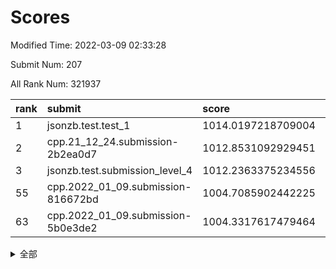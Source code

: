 # Scores

Modified Time: 2022-03-09 02:33:28

Submit Num: 207

All Rank Num: 321937

| rank |               submit               |       score        |       sigma        | pk_num |
| :--- | :--------------------------------- | :----------------- | :----------------- | :----- |
| 1    | jsonzb.test.test_1                 | 1014.0197218709004 | 0.8122736222797754 | 6224   |
| 2    | cpp.21_12_24.submission-2b2ea0d7   | 1012.8531092929451 | 0.8009128855348122 | 6218   |
| 3    | jsonzb.test.submission_level_4     | 1012.2363375234556 | 0.8161986166819234 | 6222   |
| 55   | cpp.2022_01_09.submission-816672bd | 1004.7085902442225 | 0.7291913110109489 | 6224   |
| 63   | cpp.2022_01_09.submission-5b0e3de2 | 1004.3317617479464 | 0.7212579060169297 | 6222   |


<details>
<summary>全部</summary>

| rank |                 submit                 |       score        |       sigma        | pk_num |
| :--- | :------------------------------------- | :----------------- | :----------------- | :----- |
| 1    | jsonzb.test.test_1                     | 1014.0197218709004 | 0.8122736222797754 | 6224   |
| 2    | cpp.21_12_24.submission-2b2ea0d7       | 1012.8531092929451 | 0.8009128855348122 | 6218   |
| 3    | jsonzb.test.submission_level_4         | 1012.2363375234556 | 0.8161986166819234 | 6222   |
| 4    | gobigger.level_3.submission_level_3_5  | 1011.8296031497987 | 0.7845967636374874 | 6221   |
| 5    | gobigger.level_3.submission_level_3_17 | 1011.7923651420533 | 0.7723327821087088 | 6220   |
| 6    | gobigger.level_3.submission_level_3_18 | 1010.9003536971447 | 0.7739385085488387 | 6222   |
| 7    | gobigger.level_3.submission_level_3_33 | 1010.8898397043895 | 0.746813271435644  | 6220   |
| 8    | gobigger.level_3.submission_level_3_46 | 1010.8045088299043 | 0.7589695694423717 | 6221   |
| 9    | gobigger.level_3.submission_level_3_1  | 1010.7827590213425 | 0.7557082014212975 | 6219   |
| 10   | gobigger.level_3.submission_level_3_45 | 1010.7140418710904 | 0.7617285790859865 | 6220   |
| 11   | gobigger.level_3.submission_level_3_10 | 1010.6727344163658 | 0.7755319241354647 | 6222   |
| 12   | gobigger.level_3.submission_level_3_48 | 1010.6593184673786 | 0.7543670264539486 | 6219   |
| 13   | gobigger.level_3.submission_level_3_6  | 1010.593707463527  | 0.7767673412553932 | 6223   |
| 14   | gobigger.level_3.submission_level_3_11 | 1010.5027741519467 | 0.7587142276447056 | 6219   |
| 15   | gobigger.level_3.submission_level_3_14 | 1010.3951936423003 | 0.7544165067482423 | 6223   |
| 16   | gobigger.level_3.submission_level_3_19 | 1010.3482973129788 | 0.7675908710628007 | 6223   |
| 17   | gobigger.level_3.submission_level_3_2  | 1010.282200833874  | 0.7607511709987042 | 6221   |
| 18   | gobigger.level_3.submission_level_3_26 | 1010.2689226452038 | 0.7712343742710087 | 6228   |
| 19   | gobigger.level_3.submission_level_3_47 | 1010.2223177107852 | 0.7550794382887891 | 6222   |
| 20   | gobigger.level_3.submission_level_3_44 | 1010.2147505410271 | 0.7521818029876134 | 6220   |
| 21   | gobigger.level_3.submission_level_3_39 | 1010.1829507931993 | 0.7556191548376322 | 6220   |
| 22   | gobigger.level_3.submission_level_3_23 | 1010.1265009684521 | 0.7480922710743074 | 6218   |
| 23   | gobigger.level_3.submission_level_3_41 | 1010.0355679768397 | 0.7675042272455774 | 6221   |
| 24   | gobigger.level_3.submission_level_3_37 | 1010.0344503213346 | 0.7464084058109802 | 6218   |
| 25   | gobigger.level_3.submission_level_3_4  | 1010.002917046862  | 0.7650341574374363 | 6220   |
| 26   | gobigger.level_3.submission_level_3_43 | 1009.9942546745609 | 0.7558082348940853 | 6220   |
| 27   | gobigger.level_3.submission_level_3_21 | 1009.9261314572944 | 0.7613275335371065 | 6223   |
| 28   | gobigger.level_3.submission_level_3_28 | 1009.8964166513034 | 0.774571318875015  | 6222   |
| 29   | gobigger.level_3.submission_level_3_30 | 1009.8489249362975 | 0.7669662127632507 | 6223   |
| 30   | gobigger.level_3.submission_level_3_25 | 1009.81863945173   | 0.7493345193964304 | 6222   |
| 31   | gobigger.level_3.submission_level_3_31 | 1009.8090462138391 | 0.7625617863180417 | 6221   |
| 32   | gobigger.level_3.submission_level_3_8  | 1009.7927053065354 | 0.7383146679878408 | 6217   |
| 33   | gobigger.level_3.submission_level_3_0  | 1009.7445057748198 | 0.7581408287967446 | 6226   |
| 34   | gobigger.level_3.submission_level_3_38 | 1009.7422822840899 | 0.7608249790922912 | 6215   |
| 35   | gobigger.level_3.submission_level_3_22 | 1009.6862959887659 | 0.7623382800585425 | 6214   |
| 36   | gobigger.level_3.submission_level_3_9  | 1009.6755692794576 | 0.7480804971880296 | 6224   |
| 37   | gobigger.level_3.submission_level_3_40 | 1009.6404345624466 | 0.7661494455604757 | 6216   |
| 38   | gobigger.level_3.submission_level_3_34 | 1009.598692447171  | 0.7570706949779148 | 6216   |
| 39   | gobigger.level_3.submission_level_3_13 | 1009.5787089788241 | 0.766244814175879  | 6222   |
| 40   | gobigger.level_3.submission_level_3_49 | 1009.5106023069033 | 0.7439774461788599 | 6217   |
| 41   | gobigger.level_3.submission_level_3_35 | 1009.5055553080163 | 0.7443627280367949 | 6223   |
| 42   | gobigger.level_3.submission_level_3_27 | 1009.4904615103007 | 0.746466513406697  | 6218   |
| 43   | gobigger.level_3.submission_level_3_20 | 1009.4503864349908 | 0.754816225809311  | 6224   |
| 44   | gobigger.level_3.submission_level_3_29 | 1009.287844558836  | 0.7347331571951119 | 6227   |
| 45   | gobigger.level_3.submission_level_3_15 | 1009.2429916301271 | 0.7604023510092779 | 6219   |
| 46   | gobigger.level_3.submission_level_3_7  | 1009.1545810482531 | 0.739532838170035  | 6218   |
| 47   | gobigger.level_3.submission_level_3_12 | 1009.0275788637731 | 0.7487493035464734 | 6216   |
| 48   | gobigger.level_3.submission_level_3_3  | 1008.7313093513785 | 0.752431889053657  | 6226   |
| 49   | gobigger.level_3.submission_level_3_36 | 1008.729828664609  | 0.7448615143754642 | 6216   |
| 50   | gobigger.level_3.submission_level_3_24 | 1008.5949796368898 | 0.7490133460740259 | 6223   |
| 51   | gobigger.level_3.submission_level_3_32 | 1008.5214058449588 | 0.7492083614008502 | 6216   |
| 52   | gobigger.level_3.submission_level_3_42 | 1008.3441260545404 | 0.7658716663159968 | 6224   |
| 53   | gobigger.level_3.submission_level_3_16 | 1008.2872645631553 | 0.7409047555659485 | 6217   |
| 54   | gobigger.level_1.submission_level_1_4  | 1004.8968300032717 | 0.7085576209306809 | 6219   |
| 55   | cpp.2022_01_09.submission-816672bd     | 1004.7085902442225 | 0.7291913110109489 | 6224   |
| 56   | gobigger.level_1.submission_level_1_17 | 1004.6145591210268 | 0.7233023673537492 | 6224   |
| 57   | gobigger.level_1.submission_level_1_38 | 1004.4614709717731 | 0.7074059234826713 | 6218   |
| 58   | gobigger.level_1.submission_level_1_3  | 1004.3926938199105 | 0.7219618896865924 | 6221   |
| 59   | gobigger.level_1.submission_level_1_5  | 1004.3804262413889 | 0.727776447605748  | 6218   |
| 60   | gobigger.level_1.submission_level_1_46 | 1004.3750989030895 | 0.7216767463756777 | 6220   |
| 61   | gobigger.level_1.submission_level_1_37 | 1004.3461759464939 | 0.7181617055131011 | 6220   |
| 62   | gobigger.level_1.submission_level_1_18 | 1004.338069063723  | 0.7143903621373145 | 6224   |
| 63   | cpp.2022_01_09.submission-5b0e3de2     | 1004.3317617479464 | 0.7212579060169297 | 6222   |
| 64   | gobigger.level_1.submission_level_1_29 | 1004.3044275592326 | 0.7233644898785879 | 6222   |
| 65   | gobigger.level_1.submission_level_1_31 | 1004.2765128256441 | 0.7267579934521751 | 6223   |
| 66   | gobigger.level_1.submission_level_1_33 | 1004.0591107814815 | 0.7087220722142389 | 6226   |
| 67   | gobigger.level_1.submission_level_1_39 | 1004.0506335676861 | 0.7181266730454281 | 6224   |
| 68   | gobigger.level_1.submission_level_1_11 | 1003.8273548672838 | 0.7318604337572759 | 6227   |
| 69   | gobigger.level_1.submission_level_1_24 | 1003.79900037981   | 0.7204772347895525 | 6214   |
| 70   | gobigger.level_1.submission_level_1_49 | 1003.7958897115456 | 0.712983095391323  | 6222   |
| 71   | gobigger.level_1.submission_level_1_28 | 1003.6327527840259 | 0.7200501411956169 | 6222   |
| 72   | gobigger.level_1.submission_level_1_47 | 1003.6325642008758 | 0.706828001493235  | 6222   |
| 73   | gobigger.level_1.submission_level_1_21 | 1003.629640506785  | 0.7035171220371147 | 6218   |
| 74   | gobigger.level_1.submission_level_1_6  | 1003.593874549507  | 0.7169851773009734 | 6215   |
| 75   | gobigger.level_1.submission_level_1_19 | 1003.5920483162247 | 0.7152715783134278 | 6221   |
| 76   | gobigger.level_1.submission_level_1_36 | 1003.5505302910985 | 0.7311512283290948 | 6222   |
| 77   | gobigger.level_1.submission_level_1_42 | 1003.5223713074912 | 0.7143909130295935 | 6222   |
| 78   | gobigger.level_1.submission_level_1_1  | 1003.4850615571332 | 0.7140504110224594 | 6225   |
| 79   | gobigger.level_1.submission_level_1_20 | 1003.4747113075191 | 0.7155972408323603 | 6220   |
| 80   | gobigger.level_1.submission_level_1_9  | 1003.3847529960264 | 0.7116805293995807 | 6224   |
| 81   | gobigger.level_1.submission_level_1_30 | 1003.3742423634101 | 0.713473002469593  | 6226   |
| 82   | gobigger.level_1.submission_level_1_14 | 1003.3394029135752 | 0.7264040573009808 | 6222   |
| 83   | gobigger.level_1.submission_level_1_32 | 1003.3026301978805 | 0.7215680022664184 | 6221   |
| 84   | gobigger.level_1.submission_level_1_0  | 1003.2833050692392 | 0.7128349297103401 | 6226   |
| 85   | gobigger.level_1.submission_level_1_22 | 1003.2823031664827 | 0.7205278329576783 | 6222   |
| 86   | gobigger.level_1.submission_level_1_15 | 1003.2219957027019 | 0.7158842650458868 | 6222   |
| 87   | gobigger.level_1.submission_level_1_34 | 1003.1312483228319 | 0.7137722744102125 | 6214   |
| 88   | gobigger.level_1.submission_level_1_7  | 1003.1261850695944 | 0.7218585011391484 | 6225   |
| 89   | gobigger.level_1.submission_level_1_40 | 1003.1124713386033 | 0.7177884919085262 | 6216   |
| 90   | gobigger.level_1.submission_level_1_43 | 1003.0482035068849 | 0.7101085191307499 | 6221   |
| 91   | gobigger.level_1.submission_level_1_13 | 1002.9825132351508 | 0.7208434497706627 | 6215   |
| 92   | gobigger.level_1.submission_level_1_16 | 1002.7630258266303 | 0.7217183683087507 | 6216   |
| 93   | gobigger.level_1.submission_level_1_23 | 1002.7170545129184 | 0.7324207040145163 | 6216   |
| 94   | gobigger.level_1.submission_level_1_8  | 1002.6301150008222 | 0.7048746905873108 | 6216   |
| 95   | gobigger.level_1.submission_level_1_10 | 1002.4344933134721 | 0.7225606420350725 | 6218   |
| 96   | gobigger.level_1.submission_level_1_27 | 1002.3101200326786 | 0.7123811474758748 | 6225   |
| 97   | gobigger.level_1.submission_level_1_25 | 1002.3081656676871 | 0.7099182945601916 | 6223   |
| 98   | gobigger.level_1.submission_level_1_2  | 1002.3028343175604 | 0.7155763567026601 | 6216   |
| 99   | gobigger.level_1.submission_level_1_45 | 1002.1915507808443 | 0.7103792488759441 | 6223   |
| 100  | gobigger.level_1.submission_level_1_26 | 1002.12584421325   | 0.7057272811061224 | 6222   |
| 101  | gobigger.level_1.submission_level_1_12 | 1002.108346799838  | 0.7033184596921686 | 6224   |
| 102  | gobigger.level_1.submission_level_1_41 | 1001.9222834223997 | 0.716640502339442  | 6225   |
| 103  | gobigger.level_1.submission_level_1_35 | 1001.8237088691453 | 0.7040304587542561 | 6220   |
| 104  | gobigger.level_1.submission_level_1_44 | 1001.7788579743801 | 0.7102056431576043 | 6221   |
| 105  | gobigger.level_1.submission_level_1_48 | 1001.0463471450556 | 0.7115122904490944 | 6221   |
| 106  | gobigger.random.submission_random_21   | 997.094566195538   | 0.7172763036295879 | 6219   |
| 107  | gobigger.random.submission_random_31   | 996.9868063934834  | 0.7155922122279671 | 6219   |
| 108  | gobigger.random.submission_random_1    | 996.8581017304053  | 0.7086522400902967 | 6219   |
| 109  | gobigger.random.submission_random_0    | 996.8229179835603  | 0.6994787765908992 | 6221   |
| 110  | gobigger.random.submission_random_5    | 996.7918303660402  | 0.710287389943326  | 6220   |
| 111  | gobigger.random.submission_random_49   | 996.7701481630894  | 0.7176977341442896 | 6219   |
| 112  | gobigger.random.submission_random_46   | 996.7662537763168  | 0.7014323605808995 | 6224   |
| 113  | gobigger.random.submission_random_17   | 996.7044429627095  | 0.7108816943704926 | 6222   |
| 114  | gobigger.random.submission_random_25   | 996.687242211766   | 0.7122067054879403 | 6224   |
| 115  | gobigger.random.submission_random_23   | 996.6711450409177  | 0.6959020497843296 | 6220   |
| 116  | gobigger.random.submission_random_12   | 996.579800685854   | 0.7018592950505519 | 6220   |
| 117  | gobigger.random.submission_random_39   | 996.5644247400703  | 0.7136450169288013 | 6219   |
| 118  | gobigger.random.submission_random_11   | 996.5319931782201  | 0.7081421840193886 | 6224   |
| 119  | gobigger.random.submission_random_48   | 996.531857636497   | 0.7031508617471149 | 6217   |
| 120  | gobigger.random.submission_random_36   | 996.4066367746999  | 0.6927590012185302 | 6223   |
| 121  | gobigger.random.submission_random_15   | 996.3568467299438  | 0.7056387758112885 | 6220   |
| 122  | gobigger.random.submission_random_20   | 996.3059318352814  | 0.7033035477896384 | 6218   |
| 123  | gobigger.random.submission_random_13   | 996.2528541711695  | 0.7148346897891009 | 6215   |
| 124  | gobigger.random.submission_random_4    | 996.2251366118594  | 0.7156398603340467 | 6221   |
| 125  | gobigger.random.submission_random_28   | 996.1692800709474  | 0.7137277455925592 | 6223   |
| 126  | gobigger.random.submission_random_35   | 996.1296000716538  | 0.7210195256132366 | 6221   |
| 127  | gobigger.random.submission_random_27   | 996.1264031438519  | 0.70863913291548   | 6222   |
| 128  | gobigger.random.submission_random_40   | 996.0775577453559  | 0.7056369926202899 | 6221   |
| 129  | gobigger.random.submission_random_10   | 995.9986927171014  | 0.6960978246019697 | 6220   |
| 130  | gobigger.random.submission_random_6    | 995.9985791829929  | 0.7227188851416005 | 6220   |
| 131  | gobigger.random.submission_random_29   | 995.9936843572284  | 0.7093391904821226 | 6218   |
| 132  | gobigger.random.submission_random_45   | 995.954612164432   | 0.7049866630235635 | 6225   |
| 133  | gobigger.random.submission_random_37   | 995.9523586100477  | 0.7164913362771284 | 6225   |
| 134  | gobigger.random.submission_random_3    | 995.9492267881691  | 0.7106091852721325 | 6221   |
| 135  | gobigger.random.submission_random_26   | 995.9369785623154  | 0.7011510922120767 | 6221   |
| 136  | gobigger.random.submission_random_7    | 995.9131702468497  | 0.7209857916777234 | 6222   |
| 137  | gobigger.random.submission_random_16   | 995.7896057032011  | 0.727164237371139  | 6226   |
| 138  | gobigger.random.submission_random_42   | 995.7580685815911  | 0.7183536027065154 | 6225   |
| 139  | gobigger.random.submission_random_9    | 995.7458548861666  | 0.7217071509522437 | 6224   |
| 140  | gobigger.random.submission_random_19   | 995.712267512069   | 0.709979659926654  | 6222   |
| 141  | gobigger.random.submission_random_32   | 995.6671824145801  | 0.7038828769197812 | 6222   |
| 142  | gobigger.random.submission_random_34   | 995.5599248968814  | 0.7109878127629728 | 6224   |
| 143  | gobigger.random.submission_random_30   | 995.549854756977   | 0.7187908002283482 | 6221   |
| 144  | gobigger.random.submission_random_8    | 995.5022027745341  | 0.7157743026753997 | 6225   |
| 145  | gobigger.random.submission_random_44   | 995.500596295426   | 0.7151863393152154 | 6221   |
| 146  | gobigger.random.submission_random_43   | 995.4207780372219  | 0.7085543351886677 | 6217   |
| 147  | gobigger.random.submission_random_22   | 995.3725052310677  | 0.7085830754055202 | 6220   |
| 148  | gobigger.random.submission_random_14   | 995.1989398923353  | 0.7126315716820659 | 6218   |
| 149  | gobigger.random.submission_random_47   | 995.1871803591824  | 0.719142020515862  | 6223   |
| 150  | gobigger.random.submission_random_41   | 995.1414678569173  | 0.7228775197419498 | 6216   |
| 151  | gobigger.random.submission_random_24   | 995.0605748147672  | 0.7153693748559133 | 6223   |
| 152  | gobigger.random.submission_random_33   | 995.0056226656885  | 0.7206669649640294 | 6219   |
| 153  | gobigger.random.submission_random_2    | 994.9629693066752  | 0.723012040020204  | 6225   |
| 154  | gobigger.random.submission_random_18   | 994.8811331871383  | 0.7167875731741659 | 6223   |
| 155  | gobigger.random.submission_random_38   | 994.5436197211371  | 0.7151292578008764 | 6219   |
| 156  | gobigger.level_2.submission_level_2_37 | 993.8019460772142  | 0.7295026997594954 | 6220   |
| 157  | gobigger.level_2.submission_level_2_26 | 993.680338913119   | 0.739554775982959  | 6222   |
| 158  | gobigger.level_2.submission_level_2_15 | 993.6552007707761  | 0.7351682956517356 | 6223   |
| 159  | gobigger.level_2.submission_level_2_14 | 993.4804277083949  | 0.7256397030431251 | 6220   |
| 160  | gobigger.level_2.submission_level_2_36 | 993.3106119395502  | 0.7213594590070257 | 6221   |
| 161  | gobigger.level_2.submission_level_2_30 | 993.1792022934178  | 0.7282822154633433 | 6219   |
| 162  | gobigger.level_2.submission_level_2_2  | 993.1602364348712  | 0.7391951479393457 | 6218   |
| 163  | gobigger.level_2.submission_level_2_38 | 993.1590730302268  | 0.7245612061726782 | 6221   |
| 164  | gobigger.level_2.submission_level_2_22 | 993.06321763366    | 0.7359224541329792 | 6222   |
| 165  | gobigger.level_2.submission_level_2_46 | 993.0168279913938  | 0.740899150282352  | 6227   |
| 166  | gobigger.level_2.submission_level_2_25 | 992.9746606518393  | 0.741458592507881  | 6223   |
| 167  | gobigger.level_2.submission_level_2_20 | 992.8517797664058  | 0.7318986431490082 | 6224   |
| 168  | gobigger.level_2.submission_level_2_4  | 992.8095977301896  | 0.7424543294095687 | 6218   |
| 169  | gobigger.level_2.submission_level_2_31 | 992.7963745926617  | 0.7455789773070158 | 6222   |
| 170  | gobigger.level_2.submission_level_2_28 | 992.6370826824608  | 0.749349006134016  | 6223   |
| 171  | gobigger.level_2.submission_level_2_10 | 992.5994956733035  | 0.7501073777908377 | 6223   |
| 172  | gobigger.level_2.submission_level_2_21 | 992.4091925283591  | 0.7269284157330974 | 6221   |
| 173  | gobigger.level_2.submission_level_2_17 | 992.4008775271978  | 0.7481453085211083 | 6218   |
| 174  | gobigger.level_2.submission_level_2_40 | 992.343712380918   | 0.740848581884444  | 6225   |
| 175  | gobigger.level_2.submission_level_2_41 | 992.289682973053   | 0.7539925972582674 | 6222   |
| 176  | gobigger.level_2.submission_level_2_33 | 992.2619241410528  | 0.7686898192055092 | 6217   |
| 177  | gobigger.level_2.submission_level_2_32 | 992.2618569813175  | 0.753111265666731  | 6218   |
| 178  | gobigger.level_2.submission_level_2_16 | 992.2362869914688  | 0.7361133707703794 | 6222   |
| 179  | gobigger.level_2.submission_level_2_13 | 992.1763265381305  | 0.7460020747819763 | 6221   |
| 180  | gobigger.level_2.submission_level_2_18 | 992.1535078081697  | 0.7565646542605916 | 6224   |
| 181  | gobigger.level_2.submission_level_2_23 | 992.1331491491134  | 0.7424462977916023 | 6223   |
| 182  | gobigger.level_2.submission_level_2_48 | 992.0530341457352  | 0.7498161528022699 | 6223   |
| 183  | gobigger.level_2.submission_level_2_42 | 992.0404741633195  | 0.7386639590309514 | 6223   |
| 184  | gobigger.level_2.submission_level_2_12 | 992.0180220318399  | 0.7532994170048093 | 6224   |
| 185  | gobigger.level_2.submission_level_2_27 | 992.0003205294973  | 0.7493111792621328 | 6217   |
| 186  | gobigger.level_2.submission_level_2_9  | 991.7981430167503  | 0.7405113774077252 | 6222   |
| 187  | gobigger.level_2.submission_level_2_7  | 991.7885494000246  | 0.7496165817002114 | 6216   |
| 188  | gobigger.level_2.submission_level_2_35 | 991.6974824026831  | 0.7420383920718026 | 6222   |
| 189  | gobigger.level_2.submission_level_2_44 | 991.6443287140069  | 0.7344341926709256 | 6222   |
| 190  | gobigger.level_2.submission_level_2_49 | 991.5788571642531  | 0.7653489457807499 | 6223   |
| 191  | gobigger.level_2.submission_level_2_5  | 991.5507930533347  | 0.7357404427971838 | 6223   |
| 192  | gobigger.level_2.submission_level_2_0  | 991.5405597910861  | 0.7676895589140589 | 6219   |
| 193  | gobigger.level_2.submission_level_2_11 | 991.4897907780338  | 0.7587349979026748 | 6223   |
| 194  | gobigger.level_2.submission_level_2_43 | 991.3963282390237  | 0.7502330466992913 | 6223   |
| 195  | gobigger.level_2.submission_level_2_8  | 991.3910392618676  | 0.751211946980165  | 6224   |
| 196  | gobigger.level_2.submission_level_2_19 | 991.390317556994   | 0.743918093480206  | 6222   |
| 197  | gobigger.level_2.submission_level_2_39 | 991.250485342419   | 0.730452757779956  | 6219   |
| 198  | gobigger.level_2.submission_level_2_34 | 991.2407177995724  | 0.7481067668684147 | 6222   |
| 199  | gobigger.level_2.submission_level_2_47 | 991.2048020203083  | 0.7668071971870022 | 6217   |
| 200  | gobigger.level_2.submission_level_2_29 | 991.1952174949724  | 0.7455984214266222 | 6225   |
| 201  | gobigger.level_2.submission_level_2_6  | 991.1202682749755  | 0.7669095907253476 | 6222   |
| 202  | gobigger.level_2.submission_level_2_1  | 991.1195644825444  | 0.7311401893268256 | 6220   |
| 203  | gobigger.level_2.submission_level_2_3  | 991.0206443963605  | 0.7523748788997706 | 6221   |
| 204  | gobigger.level_2.submission_level_2_24 | 990.8331523629367  | 0.7624054756137468 | 6217   |
| 205  | gobigger.level_2.submission_level_2_45 | 990.3791559605232  | 0.7701614034193762 | 6220   |
| 206  | gobigger.none.submission_none_0        | 978.7242221848983  | 1.2800274922330752 | 6221   |
| 207  | gobigger.none.submission_none_1        | 976.008371275409   | 1.4151250066625154 | 6224   |

</details>